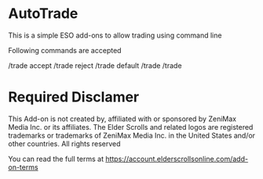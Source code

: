 AutoTrade
=========

This is a simple ESO add-ons to allow trading using command line

Following commands are accepted

/trade accept <CharName>
/trade reject <CharName>
/trade default <CharName>
/trade <CharName>
/trade

Required Disclamer
==================
This Add-on is not created by, affiliated with or sponsored by ZeniMax Media Inc. or its affiliates. 
The Elder Scrolls and related logos are registered trademarks or trademarks of ZeniMax Media Inc. in the United States and/or other countries. 
All rights reserved

You can read the full terms at https://account.elderscrollsonline.com/add-on-terms
